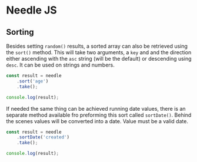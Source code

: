 # Needle JS

## Sorting
Besides setting `random()` results, a sorted array can also be retrieved using the `sort()` method. This will take 
two arguments, a `key` and and the direction either ascending with the `asc` string (will be the default) or 
descending using `desc`. It can be used on strings and numbers. 
```javascript
const result = needle
    .sort('age')
    .take();

console.log(result);
``` 
If needed the same thing can be achieved running date values, there is an separate method available fro preforming 
this sort called `sortDate()`. Behind the scenes values will be converted into a date. Value must be a valid date.
```javascript
const result = needle
    .sortDate('created')
    .take();

console.log(result);
``` 
